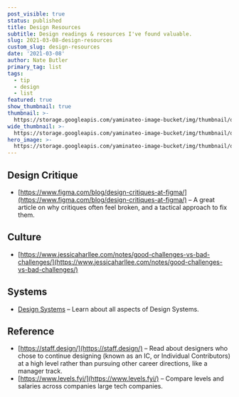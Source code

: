 ```yaml
---
post_visible: true
status: published
title: Design Resources
subtitle: Design readings & resources I've found valuable.
slug: 2021-03-08-design-resources
custom_slug: design-resources
date: '2021-03-08'
author: Nate Butler
primary_tag: list
tags:
  - tip
  - design
  - list
featured: true
show_thumbnail: true
thumbnail: >-
  https://storage.googleapis.com/yaminateo-image-bucket/img/thumbnail/design_resources_1x1.jpg
wide_thumbnail: >-
  https://storage.googleapis.com/yaminateo-image-bucket/img/thumbnail/design_resources_2x1.jpg
hero_image: >-
  https://storage.googleapis.com/yaminateo-image-bucket/img/thumbnail/design_resources_hero.jpg
---
```

## Design Critique

*   [https://www.figma.com/blog/design-critiques-at-figma/](https://www.figma.com/blog/design-critiques-at-figma/) – A great article on why critiques often feel broken, and a tactical approach to fix them.

## Culture

*   [https://www.jessicaharllee.com/notes/good-challenges-vs-bad-challenges/](https://www.jessicaharllee.com/notes/good-challenges-vs-bad-challenges/)

## Systems

* [Design Systems](https://www.designsystems.com/) – Learn about all aspects of Design Systems.

## Reference

*   [https://staff.design/](https://staff.design/) – Read about designers who chose to continue designing (known as an IC, or Individual Contributors) at a high level rather than pursuing other career directions, like a manager track.
*   [https://www.levels.fyi/](https://www.levels.fyi/) – Compare levels and salaries across companies large tech companies.